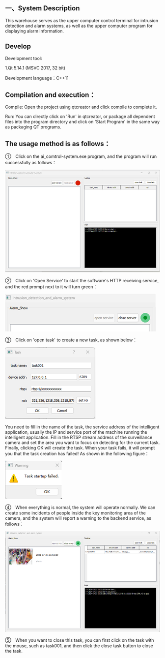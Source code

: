 ## 一、System Description
This warehouse serves as the upper computer control terminal for intrusion detection and alarm systems, as well as the upper computer program for displaying alarm information.

## Develop
Development tool:

1.Qt 5.14.1 (MSVC 2017, 32 bit)

Development language：C++11

## Compilation and execution：
Compile: Open the project using qtcreator and click compile to complete it.

Run: You can directly click on 'Run' in qtcreator, or package all dependent files into the program directory and click on 'Start Program' in the same way as packaging QT programs.

## The usage method is as follows：
①　Click on the ai_comtrol-system.exe program, and the program will run successfully as follows：

![](p0.png)

②　Click on 'Open Service' to start the software's HTTP receiving service, and the red prompt next to it will turn green：

![](p1.png)

③　Click on 'open task' to create a new task, as shown below：

![](p2.png)

You need to fill in the name of the task, the service address of the intelligent application, usually the IP and service port of the machine running the intelligent application. Fill in the RTSP stream address of the surveillance camera and set the area you want to focus on detecting for the current task. Finally, clicking OK will create the task. When your task fails, it will prompt you that the task creation has failed! As shown in the following figure：

![](p3.png)

④　When everything is normal, the system will operate normally. We can create some incidents of people inside the key monitoring area of the camera, and the system will report a warning to the backend service, as follows：

![](p4.png)

⑤　When you want to close this task, you can first click on the task with the mouse, such as task001, and then click the close task button to close the task.

